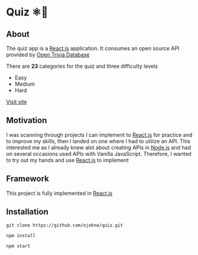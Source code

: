 # Quiz ⚛🤔

## About
The quiz app is a [React.js](https://reactjs.org/) application. It consumes an open source API provided by [Open Trivia Database](https://opentdb.com/api_config.php)

There are **23** categories for the quiz and three difficulty levels

- Easy
- Medium
- Hard


[Visit site](https://quiz-oen.netlify.app/)

## Motivation
I was scanning through projects I can implement to [React.js](https://reactjs.org/) for practice and to improve my skills, then I landed on one where I had to utilize an API. This interested me as I already knew alot about creating APIs in [Node.js](https://nodejs.org/en/) and had on several occasions used APIs with Vanilla JavaScript. Therefore, I wanted to try out my hands and use [React.js](https://reactjs.org/) to implement

## Framework
This project is fully implemented in [React.js](https://reactjs.org/)

## Installation
```
git clone https://github.com/ojokne/quiz.git
```

```
npm install
```
```
npm start
```
